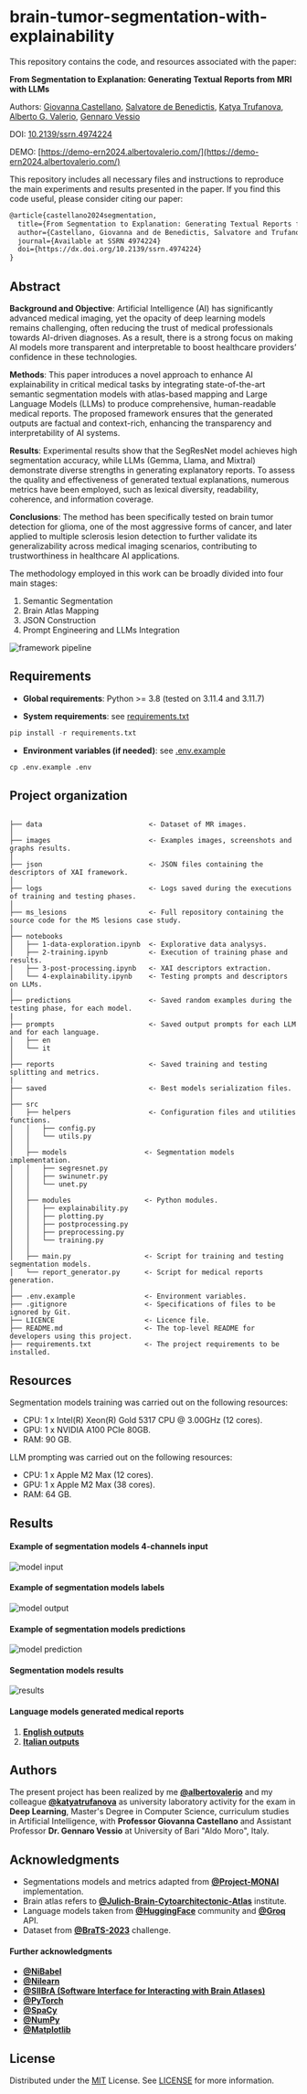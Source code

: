 # brain-tumor-segmentation-with-explainability

This repository contains the code, and resources associated with the paper:

**From Segmentation to Explanation: Generating Textual Reports from MRI with LLMs**

Authors: [Giovanna Castellano](https://github.com/giocastellano), [Salvatore de Benedictis](https://github.com/salvatoredebenedictis), [Katya Trufanova](https://github.com/katyatrufanova), [Alberto G. Valerio](https://github.com/albertovalerio), [Gennaro Vessio](https://github.com/gvessio)

DOI: [10.2139/ssrn.4974224](https://dx.doi.org/10.2139/ssrn.4974224)

DEMO: [https://demo-ern2024.albertovalerio.com/](https://demo-ern2024.albertovalerio.com/)

This repository includes all necessary files and instructions to reproduce the main experiments and results presented in the paper. If you find this code useful, please consider citing our paper:

```latex
@article{castellano2024segmentation,
  title={From Segmentation to Explanation: Generating Textual Reports from MRI with Llms},
  author={Castellano, Giovanna and de Benedictis, Salvatore and Trufanova, Katya and Valerio, Alberto G and Vessio, Gennaro},
  journal={Available at SSRN 4974224}
  doi={https://dx.doi.org/10.2139/ssrn.4974224}
}
```

## Abstract
**Background and Objective**: Artificial Intelligence (AI) has significantly advanced medical imaging, yet the opacity of deep learning models remains challenging, often reducing the trust of medical professionals towards AI-driven diagnoses. As a result, there is a strong focus on making AI models more transparent and interpretable to boost healthcare providers’ confidence in these technologies.

**Methods**: This paper introduces a novel approach to enhance AI explainability in critical medical tasks by integrating state-of-the-art semantic segmentation models with atlas-based mapping and Large Language Models (LLMs) to produce comprehensive, human-readable medical reports. The proposed framework ensures that the generated outputs are factual and context-rich, enhancing the transparency and interpretability of AI systems.

**Results**: Experimental results show that the SegResNet model achieves high segmentation accuracy, while LLMs (Gemma, Llama, and Mixtral) demonstrate diverse strengths in generating explanatory reports. To assess the quality and effectiveness of generated textual explanations, numerous metrics have been employed, such as lexical diversity, readability, coherence, and information coverage.

**Conclusions**: The method has been specifically tested on brain tumor detection for glioma, one of the most aggressive forms of cancer, and later applied to multiple sclerosis lesion detection to further validate its generalizability across medical imaging scenarios, contributing to trustworthiness in healthcare AI applications.


The methodology employed in this work can be broadly divided into four main
stages:
1. Semantic Segmentation
2. Brain Atlas Mapping
3. JSON Construction
4. Prompt Engineering and LLMs Integration

![framework pipeline](/images/pipeline.jpg)


## Requirements
* **Global requirements**: Python >= 3.8 (tested on 3.11.4 and 3.11.7)

* **System requirements**: see [requirements.txt](/requirements.txt)

```python
pip install -r requirements.txt
```
* **Environment variables (if needed)**: see [.env.example](/.env.example)

```python
cp .env.example .env
```

## Project organization

```

├── data                          <- Dataset of MR images.
│
├── images                        <- Examples images, screenshots and graphs results.
│
├── json                          <- JSON files containing the descriptors of XAI framework.
│
├── logs                          <- Logs saved during the executions of training and testing phases.
│
├── ms_lesions                    <- Full repository containing the source code for the MS lesions case study.
│
├── notebooks
│   ├── 1-data-exploration.ipynb  <- Explorative data analysys.
│   ├── 2-training.ipynb          <- Execution of training phase and results.
│   ├── 3-post-processing.ipynb   <- XAI descriptors extraction.
│   └── 4-explainability.ipynb    <- Testing prompts and descriptors on LLMs.
│
├── predictions                   <- Saved random examples during the testing phase, for each model.
|
├── prompts                       <- Saved output prompts for each LLM and for each language.
│   ├── en
│   └── it
│
├── reports                       <- Saved training and testing splitting and metrics.
|
├── saved                         <- Best models serialization files.
│
├── src
│   ├── helpers                   <- Configuration files and utilities functions.
│   │   ├── config.py
│   │   └── utils.py
│   │
│   ├── models                   <- Segmentation models implementation.
│   │   ├── segresnet.py
│   │   ├── swinunetr.py
│   │   └── unet.py
│   │
│   ├── modules                  <- Python modules.
│   │   ├── explainability.py
│   │   ├── plotting.py
│   │   ├── postprocessing.py
│   │   ├── preprocessing.py
│   │   └── training.py
│   │
│   ├── main.py                  <- Script for training and testing segmentation models.
│   └── report_generator.py      <- Script for medical reports generation.
│
├── .env.example                 <- Environment variables.
├── .gitignore                   <- Specifications of files to be ignored by Git.
├── LICENCE                      <- Licence file.
├── README.md                    <- The top-level README for developers using this project.
├── requirements.txt             <- The project requirements to be installed.

```

## Resources

Segmentation models training was carried out on the following resources:

* CPU: 1 x Intel(R) Xeon(R) Gold 5317 CPU @ 3.00GHz (12 cores).
* GPU: 1 x NVIDIA A100 PCIe 80GB.
* RAM: 90 GB.

LLM prompting was carried out on the following resources:

* CPU: 1 x Apple M2 Max (12 cores).
* GPU: 1 x Apple M2 Max (38 cores).
* RAM: 64 GB.


## Results

#### Example of segmentation models 4-channels input
![model input](/images/model_input.png)
#### Example of segmentation models labels
![model output](/images/model_output.png)
#### Example of segmentation models predictions
![model prediction](/images/model_prediction.png)
#### Segmentation models results
![results](/images/metrics.png)

#### Language models generated medical reports

1. **[English outputs](/prompts/en)**
2. **[Italian outputs](/prompts/it)**


## Authors

The present project has been realized by me **[@albertovalerio](https://github.com/albertovalerio)** and my colleague **[@katyatrufanova](https://github.com/katyatrufanova)** as university laboratory activity for the exam in **Deep Learning**, Master's Degree in Computer Science, curriculum studies in Artificial Intelligence, with **Professor Giovanna Castellano** and Assistant Professor **Dr. Gennaro Vessio** at University of Bari "Aldo Moro", Italy.

## Acknowledgments

- Segmentations models and metrics adapted from **[@Project-MONAI](https://monai.io/)** implementation.
- Brain atlas refers to **[@Julich-Brain-Cytoarchitectonic-Atlas](https://julich-brain-atlas.de/)** institute.
- Language models taken from **[@HuggingFace](https://huggingface.co/)** community and **[@Groq](https://groq.com/)** API.
- Dataset from **[@BraTS-2023](https://www.synapse.org/#!Synapse:syn51156910/wiki/622351)** challenge.

#### Further acknowledgments

- **[@NiBabel](https://nipy.org/nibabel/)**
- **[@Nilearn](https://nilearn.github.io/)**
- **[@SIIBrA (Software Interface for Interacting with Brain Atlases)](https://siibra-python.readthedocs.io/)**
- **[@PyTorch](https://pytorch.org/)**
- **[@SpaCy](https://spacy.io/)**
- **[@NumPy](https://numpy.org/)**
- **[@Matplotlib](https://matplotlib.org/)**

## License

Distributed under the [MIT](https://choosealicense.com/licenses/mit/) License. See [LICENSE](/LICENSE) for more information.